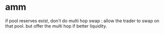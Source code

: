 # amm

if pool reserves exist, don't do multi hop swap : allow the trader to swap on that pool. but offer the multi hop if better liquidity.
